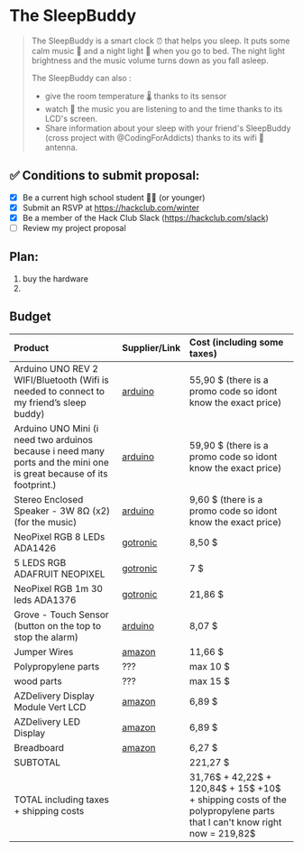 # The SleepBuddy

> The SleepBuddy is a smart clock ⏰ that helps you sleep. It puts some calm music 🎵 and a night light 🔅 when you go to bed. The night light brightness and the music volume turns down as you fall asleep.
> 
> The SleepBuddy can also :
>
> - give the room temperature 🌡️ thanks to its sensor
> - watch 👀 the music you are listening to and the time thanks to its LCD's screen.
> - Share information about your sleep with your friend's SleepBuddy (cross project with @CodingForAddicts) thanks to its wifi 🛜 antenna.

## ✅ Conditions to submit proposal:

- [x] Be a current high school student 🧑‍🎓 (or younger)
- [x] Submit an RSVP at https://hackclub.com/winter
- [x] Be a member of the Hack Club Slack (https://hackclub.com/slack)
- [ ] Review my project proposal

## Plan:
1. buy the hardware
2. 

## Budget

| Product   | Supplier/Link  | Cost (including some taxes) |
|:--|:--|:--|
| Arduino UNO REV 2 WIFI/Bluetooth (Wifi is needed to connect to my friend’s sleep buddy) | [arduino](https://store.arduino.cc/products/arduino-uno-wifi-rev2?variant=35570905743511) | 55,90 $ (there is a promo code so idont know the exact price)|
| Arduino UNO Mini  (i need two arduinos because i need many ports and the mini one is great because of its footprint.)|  [arduino](https://store.arduino.cc/products/uno-mini-le?variant=41377078542487) | 59,90 $ (there is a promo code so idont know the exact price)|
| Stereo Enclosed Speaker - 3W 8Ω (x2) (for the music) | [arduino](https://store.arduino.cc/products/stereo-enclosed-speaker-3w-8ω?variant=40119999103127) | 9,60 $ (there is a promo code so idont know the exact price)|
| NeoPixel RGB 8 LEDs ADA1426 | [gotronic](https://www.gotronic.fr/art-stick-neopixel-rgb-8-leds-ada1426-22886.htm) | 8,50 $ |
| 5 LEDS RGB ADAFRUIT NEOPIXEL | [gotronic](https://www.gotronic.fr/cat-leds-adressables-1552.htm) | 7 $ |
|  NeoPixel RGB 1m 30 leds ADA1376 | [gotronic](https://www.gotronic.fr/cat-leds-adressables-1552.htm) | 21,86 $ |
| Grove - Touch Sensor (button on the top to stop the alarm) | [arduino](https://store.arduino.cc/products/grove-touch-sensor?variant=35573916991639) | 8,07 $ |
| Jumper Wires |  [amazon](https://www.amazon.fr/YXPCARS-câbles-jumper-femelle-Arduino/dp/B08HQ7K6M7/ref=sr_1_5?crid=TV7B8USTG35U&keywords=jumper+cable&qid=1671636526&sprefix=jumper+ca%2Caps%2C108&sr=8-5) | 11,66 $ |
| Polypropylene parts | ??? | max 10 $ |
| wood parts | ??? | max 15 $ |
| AZDelivery Display Module Vert LCD |  [amazon](https://www.amazon.fr/azdelivery-HD44780-1602-Module-écran-16-caractères-Arduino/dp/B01N3B8JMN/ref=sr_1_5?keywords=ecran%2Blcd%2Barduino&qid=1671636943&sr=8-5&th=1) | 6,89 $  |
| AZDelivery LED Display |  [amazon](https://www.amazon.fr/AZDelivery-Digital-Display-Arduino-Raspberry/dp/B06X952QXS/ref=sr_1_11?__mk_fr_FR=ÅMÅŽÕÑ&crid=FRXJMXVZ4D40&keywords=segmented%2Bi2c%2Bdisplay%2Barduino&qid=1671637038&sprefix=segmented%2Bi2c%2Bdispal%2Barduino%2Caps%2C82&sr=8-11&th=1) | 6,89 $ |
|Breadboard | [amazon](https://www.amazon.fr/gp/product/B08R2YM6RK/ref=ox_sc_act_title_1?smid=A2FA71JYWLOOYW&psc=1) | 6,27 $|
| SUBTOTAL  |  | 221,27 $ |
| TOTAL including taxes + shipping costs |  |  31,76$ + 42,22$ + 120,84$ + 15$ +10$ + shipping costs of the polypropylene parts that I can't know right now = 219,82$
